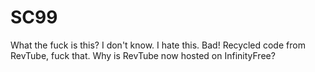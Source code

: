 # SC99
What the fuck is this? I don't know. I hate this. Bad! Recycled code from RevTube, fuck that. Why is RevTube now hosted on InfinityFree?

